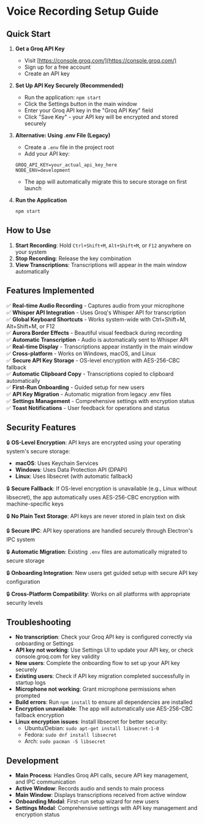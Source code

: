# Voice Recording Setup Guide

## Quick Start

1. **Get a Groq API Key**
   - Visit [https://console.groq.com/](https://console.groq.com/)
   - Sign up for a free account
   - Create an API key

2. **Set Up API Key Securely (Recommended)**
   - Run the application: `npm start`
   - Click the Settings button in the main window
   - Enter your Groq API key in the "Groq API Key" field
   - Click "Save Key" - your API key will be encrypted and stored securely

3. **Alternative: Using .env File (Legacy)**
   - Create a `.env` file in the project root
   - Add your API key:
   ```
   GROQ_API_KEY=your_actual_api_key_here
   NODE_ENV=development
   ```
   - The app will automatically migrate this to secure storage on first launch

4. **Run the Application**
   ```bash
   npm start
   ```

## How to Use

1. **Start Recording**: Hold `Ctrl+Shift+M`, `Alt+Shift+M`, or `F12` anywhere on your system
2. **Stop Recording**: Release the key combination
3. **View Transcriptions**: Transcriptions will appear in the main window automatically

## Features Implemented

✅ **Real-time Audio Recording** - Captures audio from your microphone  
✅ **Whisper API Integration** - Uses Groq's Whisper API for transcription  
✅ **Global Keyboard Shortcuts** - Works system-wide with Ctrl+Shift+M, Alt+Shift+M, or F12  
✅ **Aurora Border Effects** - Beautiful visual feedback during recording  
✅ **Automatic Transcription** - Audio is automatically sent to Whisper API  
✅ **Real-time Display** - Transcriptions appear instantly in the main window  
✅ **Cross-platform** - Works on Windows, macOS, and Linux  
✅ **Secure API Key Storage** - OS-level encryption with AES-256-CBC fallback  
✅ **Automatic Clipboard Copy** - Transcriptions copied to clipboard automatically  
✅ **First-Run Onboarding** - Guided setup for new users  
✅ **API Key Migration** - Automatic migration from legacy .env files  
✅ **Settings Management** - Comprehensive settings with encryption status  
✅ **Toast Notifications** - User feedback for operations and status

## Security Features

🔒 **OS-Level Encryption**: API keys are encrypted using your operating system's secure storage:
- **macOS**: Uses Keychain Services
- **Windows**: Uses Data Protection API (DPAPI)  
- **Linux**: Uses libsecret (with automatic fallback)

🔒 **Secure Fallback**: If OS-level encryption is unavailable (e.g., Linux without libsecret), the app automatically uses AES-256-CBC encryption with machine-specific keys

🔒 **No Plain Text Storage**: API keys are never stored in plain text on disk

🔒 **Secure IPC**: API key operations are handled securely through Electron's IPC system

🔒 **Automatic Migration**: Existing `.env` files are automatically migrated to secure storage

🔒 **Onboarding Integration**: New users get guided setup with secure API key configuration

🔒 **Cross-Platform Compatibility**: Works on all platforms with appropriate security levels  

## Troubleshooting

- **No transcription**: Check your Groq API key is configured correctly via onboarding or Settings
- **API key not working**: Use Settings UI to update your API key, or check console.groq.com for key validity
- **New users**: Complete the onboarding flow to set up your API key securely
- **Existing users**: Check if API key migration completed successfully in startup logs
- **Microphone not working**: Grant microphone permissions when prompted
- **Build errors**: Run `npm install` to ensure all dependencies are installed
- **Encryption unavailable**: The app will automatically use AES-256-CBC fallback encryption
- **Linux encryption issues**: Install libsecret for better security:
  - Ubuntu/Debian: `sudo apt-get install libsecret-1-0`
  - Fedora: `sudo dnf install libsecret`
  - Arch: `sudo pacman -S libsecret`

## Development

- **Main Process**: Handles Groq API calls, secure API key management, and IPC communication
- **Active Window**: Records audio and sends to main process
- **Main Window**: Displays transcriptions received from active window
- **Onboarding Modal**: First-run setup wizard for new users
- **Settings Modal**: Comprehensive settings with API key management and encryption status
